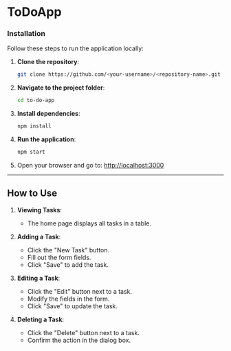 # ToDoApp

### **Installation**

Follow these steps to run the application locally:

1. **Clone the repository**:
   ```bash
   git clone https://github.com/<your-username>/<repository-name>.git
   ```

2. **Navigate to the project folder**:
   ```bash
   cd to-do-app
   ```

3. **Install dependencies**:
   ```bash
   npm install
   ```

4. **Run the application**:
   ```bash
   npm start
   ```

5. Open your browser and go to: [http://localhost:3000](http://localhost:3000)

---

## **How to Use**

1. **Viewing Tasks**:
   - The home page displays all tasks in a table.

2. **Adding a Task**:
   - Click the "New Task" button.
   - Fill out the form fields.
   - Click "Save" to add the task.

3. **Editing a Task**:
   - Click the "Edit" button next to a task.
   - Modify the fields in the form.
   - Click "Save" to update the task.

4. **Deleting a Task**:
   - Click the "Delete" button next to a task.
   - Confirm the action in the dialog box.

